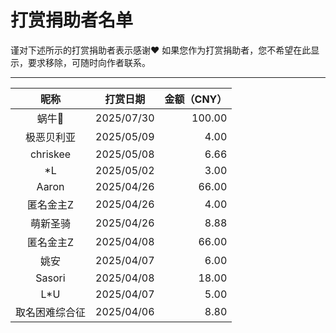 # 打赏捐助者名单
谨对下述所示的打赏捐助者表示感谢❤
如果您作为打赏捐助者，您不希望在此显示，要求移除，可随时向作者联系。

---

|昵称   |打赏日期  |金额（CNY）|
|:-----:|:--------:|----------:|
|蜗牛🐌|2025/07/30|100.00|
|极恶贝利亚|2025/05/09|4.00|
|chriskee|2025/05/08|6.66|
|*L|2025/05/02|3.00|
|Aaron|2025/04/26|66.00|
|匿名金主Z|2025/04/26|4.00|
|萌新圣骑|2025/04/26|8.88|
|匿名金主Z|2025/04/08|66.00|
|姚安|2025/04/07|6.00|
|Sasori|2025/04/08|18.00|
|L*U|2025/04/07|5.00|
|取名困难综合征|2025/04/06|8.80|
